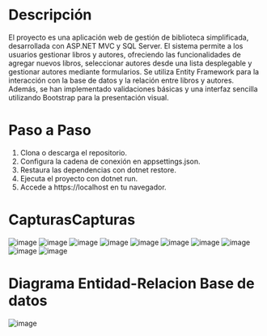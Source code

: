 # **Descripción**


El proyecto es una aplicación web de gestión de biblioteca simplificada, desarrollada con ASP.NET MVC y SQL Server. El sistema permite a los usuarios gestionar libros y autores, ofreciendo las funcionalidades de agregar nuevos libros, seleccionar autores desde una lista desplegable y gestionar autores mediante formularios. Se utiliza Entity Framework para la interacción con la base de datos y la relación entre libros y autores. Además, se han implementado validaciones básicas y una interfaz sencilla utilizando Bootstrap para la presentación visual.


# **Paso a Paso**


1. Clona o descarga el repositorio.
2. Configura la cadena de conexión en appsettings.json.
3. Restaura las dependencias con dotnet restore.
4. Ejecuta el proyecto con dotnet run.
5. Accede a https://localhost en tu navegador.




# CapturasCapturas

![image](https://github.com/user-attachments/assets/689ffe20-4fe6-4116-a5c7-acf455b0e6c2)
![image](https://github.com/user-attachments/assets/fafe3a17-b94c-4262-be38-e88e38df6067)
![image](https://github.com/user-attachments/assets/c3e3ecf9-1f4a-4763-a3c3-13d10b349ef5)
![image](https://github.com/user-attachments/assets/80b13285-f8fa-4b17-b8d5-dcbccefab62f)
![image](https://github.com/user-attachments/assets/bc8d227a-060c-4ab2-90e6-3a64ff7d05f1)
![image](https://github.com/user-attachments/assets/10ddd2cf-7839-4c2c-8b37-9ffb66011733)
![image](https://github.com/user-attachments/assets/229c36ba-a4a0-4f8f-b4b0-2d2b332d699a)
![image](https://github.com/user-attachments/assets/467ec3da-3259-45dc-9564-c2d69278f441)
![image](https://github.com/user-attachments/assets/3aae0b19-c53e-4ca0-b925-b85e5c77dbde)
![image](https://github.com/user-attachments/assets/17949231-5d2a-4fb2-af01-a48f24866060)

# Diagrama Entidad-Relacion Base de datos
![image](https://github.com/user-attachments/assets/b5af6dbd-0098-4c6f-97b3-bf70f5c42cc0)

